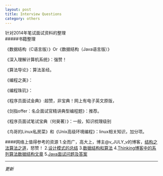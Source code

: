 ```yaml
---
layout: post
title: Interview Questions
category: others
---
```

针对2014年笔试面试资料的整理  
#####书籍整理

《数据结构（C语言版）》Or《数据结构（Java语言版）》

《深入理解计算机系统》：强赞！

《算法导论》：算法圣经。

《编程之美》：

《编程珠玑》：

《程序员面试金典》:超赞，非宝典！网上有电子英文原版，

《剑指offer：名企面试官精讲典型编程题》：推荐。

《程序员面试笔试宝典（何昊著）》：一般，知识梳理级别

《鸟哥的Linux私房菜》和《Unix高级环境编程》：linux相关知识，加分项。

####网络上值得参考的资源
1.全而广，高大上，博主@v_JULY_v的博客，[结构之法算法之道](http://blog.csdn.net/v_july_v)，怒赞！
2.[设计模式的总结](http://blog.csdn.net/xtwolf008/article/details/8807006)
3.[数据结构和算法](http://www.cnblogs.com/chinazhangjie/category/263772.html)
4.[Thinking博客中的系列算法数据结构文章](http://www.ahathinking.com/archives/51.html)
5.[Java面试问题及答案](http://www.journaldev.com/java-interview-questions "java-interview-questions")

- - -
*更新*